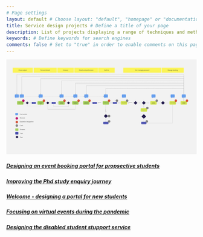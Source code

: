 ```yaml
---
# Page settings
layout: default # Choose layout: "default", "homepage" or "documentation-archive"
title: Service design projects # Define a title of your page
description: List of projects displaying a range of techniques and methods to create great services and products # Define a description of your page
keywords: # Define keywords for search engines
comments: false # Set to "true" in order to enable comments on this page. Make sure you properly setup "disqus_forum_shortname" variable in "_config.yml"
---
```


![My Image](images/eventjourneys.png)

##### [Designing an event booking portal for propsective students](portfolio/events.md)

##### [Improving the Phd study enquiry journey](portfolio/projPGR.md)

##### [Welcome - designing a portal for new students](portfolio/welcome.md)

##### [Focusing on virtual events during the pandemic](portfolio/virtualopen.md)

##### [Designing the disabled student stupport service](portfolio/dss.md)











